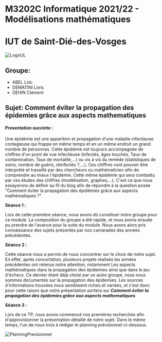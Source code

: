 
# M3202C Informatique 2021/22 - Modélisations mathématiques
# IUT de Saint-Dié-des-Vosges 
![LogoUL](https://gameosu.s-ul.eu/EwD4cPkE "LogoUL")

## Groupe:
- ABEL Loïc 
- DEMATINI Loris
- GEHIN Clément

## Sujet: Comment éviter la propagation des épidemies grâce aux aspects mathematiques
#### Presentation succinte :
Une épidémie est une apparition et propagation d'une maladie infectieuse contagieuse qui frappe en même temps et en un même endroit un grand nombre de personnes.
Cette épidémie est toujours accompagnée de chiffres d'un point de vue infectieuse (infectés, âges touchés, Taux de contamination, Taux de mortalité,...) ou vis à vis du remède (statistiques de soins, nombre de guéris, réinfectés ?,...).
Ces chiffres vont pouvoir être interprété et travaillé par des chercheurs ou mathématicien afin de comprendre au mieux l'épidémie.
Cette même épidémie qui sera combattu par ces études des chiffres (modélisation, graphes,...).
C'est ce que nous essayerons de définir au fil du blog afin de répondre à la question posée "Comment éviter la propagation des épidémies grâce aux aspects mathématiques ?".

**Séance 1 :**

Lors de cette première séance, nous avons dû constituer notre groupe pour ce module. La composition du groupe a été rapide, et nous avons ensuite pu prendre de l'avance pour la suite du module. Nous avons alors pris connaissance des sujets présentés par nos camarades des années précédentes.

**Séance 2 :**

Cette séance nous a permis de nous concentrer sur le choix de notre sujet. En effet, après concertation, plusieurs projets réalisés les années précédentes ont retenus notre attention, notamment Les aspects mathématiques dans la propagation des épidemies ainsi que dans le jeu d'échecs. Ce dernier étant déjà choisi par un autre groupe, nous nous sommes documentés sur la propagation des épidemies. Les sources d'informations trouvées nous semblaient riches et variées, et c'est donc pour cette raison que notre présentation portera sur ***Comment éviter la propagation des épidemies grâce aux aspects mathematiques***

**Séance 3 :**

Lors de ce TP, nous avons commencé nos premières recherches afin d'approvisionner la présentation détaillé de notre sujet.
Dans le même temps, l'un de nous trois à rédiger le planning prévisionnel ci-dessous.

![PlanningPrevisionnel](https://gameosu.s-ul.eu/ZJpZKIHy)
